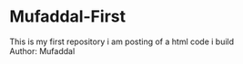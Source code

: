 # Mufaddal-First
This is my first repository i am posting of a html code i build
<br>
Author: Mufaddal 
